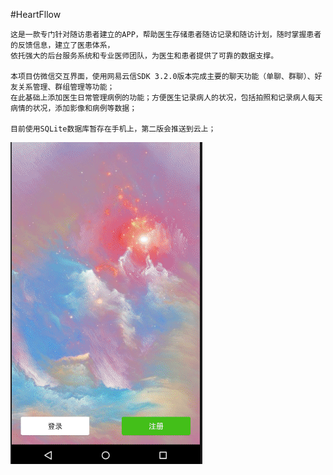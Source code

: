 #HeartFllow

	这是一款专门针对随访患者建立的APP，帮助医生存储患者随访记录和随访计划，随时掌握患者的反馈信息，建立了医患体系，
	依托强大的后台服务系统和专业医师团队，为医生和患者提供了可靠的数据支撑。

	本项目仿微信交互界面，使用网易云信SDK 3.2.0版本完成主要的聊天功能（单聊、群聊）、好友关系管理、群组管理等功能；
	在此基础上添加医生日常管理病例的功能；方便医生记录病人的状况，包括拍照和记录病人每天病情的状况，添加影像和病例等数据；
	
	目前使用SQLite数据库暂存在手机上，第二版会推送到云上；

	
![image](show.gif)
